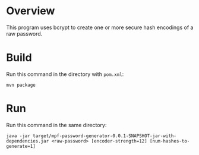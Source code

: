 # Overview

This program uses bcrypt to create one or more secure hash encodings of a raw password.

# Build

Run this command in the directory with `pom.xml`:

`mvn package`

# Run

Run this command in the same directory:

`java -jar target/mpf-password-generator-0.0.1-SNAPSHOT-jar-with-dependencies.jar <raw-password> [encoder-strength=12] [num-hashes-to-generate=1]`
